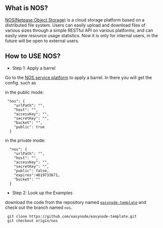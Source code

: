 ## What is NOS?

[NOS(Netease Object Storage)](https://c.163.com) is a cloud storage platform based on a distributed file system. Users can easily upload and download files of various sizes through a simple RESTful API on various platforms, and can easily view resource usage statistics.
Now it is only for internal users, in the future will be open to external users.

## How to USE NOS?

* Step 1: Apply a barrel

Go to the [NOS service platform](https://c.163.com) to apply a barrel. In there you will get the config. such as

in the public mode:
```
 "nos": {
    "urlPath": "",
    "host": "",
    "accessKey": "",
    "secretKey": "",
    "bucket": "",
    "public": true
  }
```
in the private mode:
```
  "nos": {
    "urlPath": "",
    "host": "",
    "accessKey": "",
    "secretKey": "",
    "public": false,
    "expires":4619733671,
    "bucket": ""
  }
```

* Step 2: Look up the Examples

download the code from the repository named [`easynode-template`](http://easynode.github.io/demo-nos/) and check out the branch named `nos`.

```
 git clone https://github.com/easynode/easynode-template.git
 git checkout origin/nos

```
